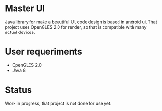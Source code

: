 # Master UI

Java library for make a beautiful UI, code design is based in android ui.
That project uses OpenGLES 2.0 for render, so that is compatible with many actual devices.

# User requeriments

- OpenGLES 2.0
- Java 8

# Status

Work in progress, that project is not done for use yet.
